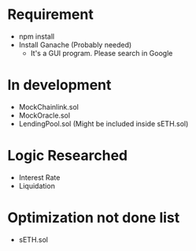 # Requirement
- npm install
- Install Ganache (Probably needed)
  - It's a GUI program. Please search in Google

# In development
- MockChainlink.sol
- MockOracle.sol
- LendingPool.sol (Might be included inside sETH.sol)

# Logic Researched
- Interest Rate
- Liquidation

# Optimization not done list
- sETH.sol